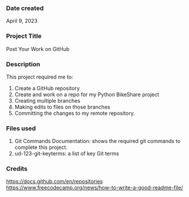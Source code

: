 ### Date created
April 9, 2023

### Project Title
Post Your Work on GitHub

### Description
This project required me to:
1. Create a GitHub repository
2. Create and work on a repo for my Python BikeShare project
3. Creating multiple branches
4. Making edits to files on those branches
5. Committing the changes to my remote repository.

### Files used
1. Git Commands Documentation: shows the required git commands to complete this project.
2. ud-123-git-keyterms: a list of key Git terms

### Credits
https://docs.github.com/en/repositories
https://www.freecodecamp.org/news/how-to-write-a-good-readme-file/

